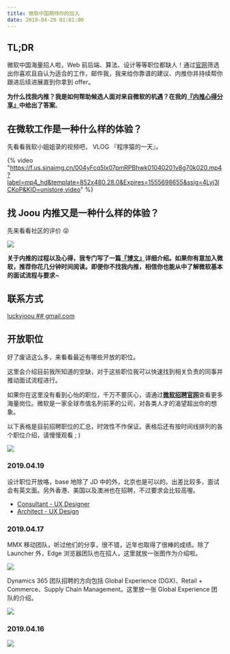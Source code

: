 ```yaml
---
title: 微软中国期待你的加入
date: 2019-04-20 01:01:00
---
```


## TL;DR

微软中国海量招人啦，Web 前后端、算法、设计等等职位都缺人！通过[官网](https://careers.microsoft.com/us/en/search-results?rt=professional)筛选出你喜欢且自认为适合的工作，邮件我，我来给你靠谱的建议、内推你并持续帮你跟进后续进展直到你拿到 offer。

**为什么找我内推？我是如何帮助候选人面对来自微软的机遇？在我的[『内推心得分享』](https://blog.joouis.com/2019/04/11/a-thought-of-referral/)中给出了答案**。

## 在微软工作是一种什么样的体验？

先看看我软小姐姐录的视频吧， VLOG 『程序猿的一天』。

{% video "https://f.us.sinaimg.cn/004yFcq5lx07pmRPBhwk01040201v8g70k020.mp4?label=mp4_hd&template=852x480.28.0&Expires=1555698655&ssig=4Lyj3lCKoP&KID=unistore,video" %}

## 找 Joou 内推又是一种什么样的体验？

先来看看社区的评价 😝

![](https://u661cg.bn.files.1drv.com/y4mxifR4zl_EAeYYKS3Pcppavl884YM27s5eYBAkmtKe3E88knpY6jt8RGV494nd3a-JTlGwCoezYaLfYoVZ9cSyAt0TxiqTgozzd8MXGJrrtt5WXJ6njDF-cn3ZDGZT2wpwJn4oOraU6LFZJO3DT2axGKRZuLXDhMQe3FDAsFgs2eDxX-BO43VAEYITvtoc_5ng-RJ8lmdgTpj6KEJWXBVMg)

**关于内推的过程以及心得，我专门写了一篇[『博文』](https://blog.joouis.com/2019/04/11/a-thought-of-referral/)详细介绍。如果你有意加入微软，推荐你花几分钟时间阅读。即便你不找我内推，相信你也能从中了解微软基本的面试流程与要求~**

## 联系方式

[luckyjoou ## gmail.com](mailto:luckyjoou@gmail.com)

## 开放职位

好了废话这么多，来看看最近有哪些开放的职位。

这里会介绍目前我所知道的空缺，对于这些职位我可以快速找到相关负责的同事并推动面试流程进行。

如果你在这里没有看到心怡的职位，千万不要灰心，请通过[**微软招聘官网**](https://careers.microsoft.com/us/en/search-results?rt=professional)查看更多海量岗位。微软是一家全球市值名列前茅的公司，对各类人才的渴望超出你的想象。

以下表格是目前招聘职位的汇总，时效性不作保证。表格后还有按时间线排列的各个职位介绍，请慢慢观看 ; )

![](https://u66xcg.bn.files.1drv.com/y4msxcbh3npjZyHWR35bHOX0I5FoUTWc3H23uN2qvVK5mawU3CtnYrxCFbCyFT_k8D09utINptMa_N1q-tiAaAb-XlK53a7XkSislgtFnCpj7JXOBMIIHsYDYlW5KHBcGq0a0xPkKpSev-1B3dUlrpFw-f2wZdorc3IBSqgS3imSK1-ZteS9tvZeLJT6l4mKbrLCaAfzTE6wwhc8UdMUS_yTQ)

### 2019.04.19

设计职位开放咯，base 地除了 JD 中的外，北京也是可以的。出差比较多，面试会有英文面。另外香港、美国以及澳洲也在招聘，不过要求会比较高喔。

- [Consultant - UX Designer](https://careers.microsoft.com/us/en/job/603152/Consultant-UX-Designer)
- [Architect - UX Design](https://careers.microsoft.com/us/en/job/603088/Architect-UX-Design)

### 2019.04.17

MMX 移动团队，听过他们的分享，很不错，近年也取得了很棒的成绩。除了 Launcher 外，Edge 浏览器团队也在招人，这里就放一张图作为介绍啦。

![](https://u66ycg.bn.files.1drv.com/y4mjncZngOWTdtT-3A8aSMA63m21jR-22L2T4rhf9eTF4JTOH_U9BQFw8vAtyht9uVtwIVQYjRX7QcIlLJgT6m5WFTBvYFb9bduH5RUVIFjiuAEmYpUS_icP8QllsB5Bd9HcMq9H5QCKg5Ac4sgE1gKJ_88dzDx9_NQq7TmMP7fPj3vF0a9jlLCNQah8lix8oAcfb-vqWAjjLVscbc6pa0TNw)

Dynamics 365 团队招聘的方向包括 Global Experience (DGX)、Retail + Commerce、Supply Chain Management。这里放一张 Global Experience 团队的介绍。

![](https://u66wcg.bn.files.1drv.com/y4m29GjwbxqhSmei5H6lRJ3tnIiSs7ShNi5MMezbXnK1-wtsxG9PK8BbyJs_aX8ipeXqKKZfKOr_0PxmeqIbJx6HOHlN1MM8_L0cedyietfTOGgHZjVV8TXfY2oOf51ASh8eNvOW9E9r3FNrTOEJ5v5h8NLaEb7wCqGnsg5jsF1XEZEDzPoVXIwcUhPB2gg_uGeU7Epdem9Fh67YQirpBy88Q)

### 2019.04.16

![](https://u66zcg.bn.files.1drv.com/y4msbW1h8QI6_rXxW2weAynH1HVi4GR1ypWaZZFeuY8d2cj-XjDPzJBqj3SpcQC8xQWFFTEFrBOYG6zim5BteybJKZH4JQNloUiQ2nV_Jz-VS6w7H4mx7eDGzq8wd_tgnjSGzNoiBVCfUnVfFZbNSjEo2uAaw8Vpk9QwmNqZ0krU52yfeI9FKH0hQqBI3Q4JMHkxCGLzw6F2enBtmg-cpPAdw)